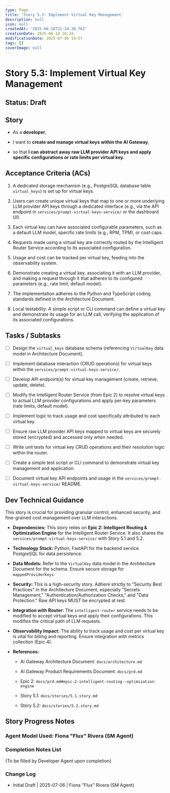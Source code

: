 ```yaml
---
type: Page
title: 'Story 5.3: Implement Virtual Key Management'
description: null
icon: null
createdAt: '2025-06-18T21:24:30.76Z'
creationDate: 2025-06-18 16:24
modificationDate: 2025-07-06 14:57
tags: []
coverImage: null
---
```


# Story 5.3: Implement Virtual Key Management

## Status: Draft

## Story

- As a **developer**,

- I want to **create and manage virtual keys within the AI Gateway**,

- so that **I can abstract away raw LLM provider API keys and apply specific configurations or rate limits per virtual key**.

## Acceptance Criteria (ACs)

1. A dedicated storage mechanism (e.g., PostgreSQL database table `virtual_keys`) is set up for virtual keys.

2. Users can create unique virtual keys that map to one or more underlying LLM provider API keys through a dedicated interface (e.g., via the API endpoint in `services/prompt-virtual-keys-service/` or the dashboard UI).

3. Each virtual key can have associated configurable parameters, such as a default LLM model, specific rate limits (e.g., RPM, TPM), or cost caps.

4. Requests made using a virtual key are correctly routed by the Intelligent Router Service according to its associated configuration.

5. Usage and cost can be tracked per virtual key, feeding into the observability system.

6. Demonstrate creating a virtual key, associating it with an LLM provider, and making a request through it that adheres to its configured parameters (e.g., rate limit, default model).

7. The implementation adheres to the Python and TypeScript coding standards defined in the Architecture Document.

8. Local testability: A simple script or CLI command can define a virtual key and demonstrate its usage for an LLM call, verifying the application of its associated configurations.

## Tasks / Subtasks

- [ ] Design the `virtual_keys` database schema (referencing `VirtualKey` data model in Architecture Document).

- [ ] Implement database interaction (CRUD operations) for virtual keys within the `services/prompt-virtual-keys-service/`.

- [ ] Develop API endpoint(s) for virtual key management (create, retrieve, update, delete).

- [ ] Modify the Intelligent Router Service (from Epic 2) to resolve virtual keys to actual LLM provider configurations and apply per-key parameters (rate limits, default model).

- [ ] Implement logic to track usage and cost specifically attributed to each virtual key.

- [ ] Ensure raw LLM provider API keys mapped to virtual keys are securely stored (encrypted) and accessed only when needed.

- [ ] Write unit tests for virtual key CRUD operations and their resolution logic within the router.

- [ ] Create a simple test script or CLI command to demonstrate virtual key management and application.

- [ ] Document virtual key API endpoints and usage in the `services/prompt-virtual-keys-service/` README.

## Dev Technical Guidance

This story is crucial for providing granular control, enhanced security, and fine-grained cost management over LLM interactions.

- **Dependencies:** This story relies on **Epic 2: Intelligent Routing & Optimization Engine** for the Intelligent Router Service. It also shares the `services/prompt-virtual-keys-service/` with Story 5.1 and 5.2.

- **Technology Stack:** Python, FastAPI for the backend service. PostgreSQL for data persistence.

- **Data Models:** Refer to the `VirtualKey` data model in the Architecture Document for the schema. Ensure secure storage for `mappedProviderKeys`.

- **Security:** This is a high-security story. Adhere strictly to "Security Best Practices" in the Architecture Document, especially "Secrets Management," "Authentication/Authorization Checks," and "Data Protection." Raw API keys MUST be encrypted at rest.

- **Integration with Router:** The `intelligent-router` service needs to be modified to accept virtual keys and apply their configurations. This modifies the critical path of LLM requests.

- **Observability Impact:** The ability to track usage and cost per virtual key is vital for billing and reporting. Ensure integration with metrics collection (Epic 4).

- **References:**

    - AI Gateway Architecture Document: `docs/architecture.md`

    - AI Gateway Product Requirements Document: `docs/prd.md`

    - Epic 2: `docs/prd.md#epic-2-intelligent-routing--optimization-engine`

    - Story 5.1: `docs/stories/5.1.story.md`

    - Story 5.2: `docs/stories/5.2.story.md`

## Story Progress Notes

### Agent Model Used: Fiona "Flux" Rivera (SM Agent)

### Completion Notes List

{To be filled by Developer Agent upon completion}

### Change Log

- Initial Draft | 2025-07-06 | Fiona "Flux" Rivera (SM Agent)


